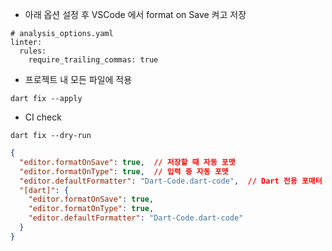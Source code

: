- 아래 옵션 설정 후 VSCode 에서 format on Save 켜고 저장

```plaintext
# analysis_options.yaml
linter:
  rules:
    require_trailing_commas: true
```

- 프로젝트 내 모든 파일에 적용

```plaintext
dart fix --apply
```

- CI check

```plaintext
dart fix --dry-run
```





```json
{
  "editor.formatOnSave": true,  // 저장할 때 자동 포맷
  "editor.formatOnType": true,  // 입력 중 자동 포맷
  "editor.defaultFormatter": "Dart-Code.dart-code",  // Dart 전용 포매터 설정
  "[dart]": {
    "editor.formatOnSave": true,
    "editor.formatOnType": true,
    "editor.defaultFormatter": "Dart-Code.dart-code"
  }
}
```

